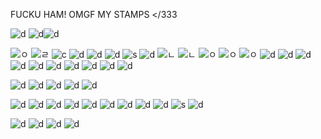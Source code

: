 FUCKU HAM! OMGF MY STAMPS </333

![d](https://media.discordapp.net/attachments/1073270199878418433/1138678576410017922/blinkiesCafe-5i.png?width=187&height=25) ![d](https://media.discordapp.net/attachments/1073270199878418433/1205373106831622194/blinkiesCafe-p6.png?ex=65d8222f&is=65c5ad2f&hm=fc82e8357a2600a635535789bbf5a7313656834e980aae8ebf088bddb8865f3b&=&format=webp&quality=lossless&width=187&height=25)![d](https://media.discordapp.net/attachments/1073270199878418433/1205291607306543154/IMG_7574.webp?ex=65d7d648&is=65c56148&hm=5f2dcaf7b91b91f9b713d4209623e29b19ad1d22052024fc8db1ee871e1e44c1&=&format=webp&width=187&height=25)

![ㅇ](https://supplies.ju.mp/assets/images/gallery01/0383b620.png?v=9163b103) ![ㄹ](https://supplies.ju.mp/assets/images/gallery02/b3829f51.png?v=9163b103) ![c](https://i.imgur.com/PU9ghqb.png) ![d](https://i.imgur.com/zgaRFiu.gif) ![d](https://i.imgur.com/rxe0TCe.gif)  ![d](https://supplies.ju.mp/assets/images/gallery02/e8d85b97.png?v=9163b103) ![s](https://wilardo.crd.co/assets/images/gallery08/eed9c4dc.png?v=a363c8e1) ![d](https://wilardo.crd.co/assets/images/gallery08/029b6ef8.gif?v=a363c8e1) ![ㄴ](https://wilardo.crd.co/assets/images/gallery11/09303a58.png?v=a363c8e1) ![ㄴ](https://wilardo.crd.co/assets/images/gallery08/771bec75.jpg?v=a363c8e1) ![ㅇ](https://wilardo.crd.co/assets/images/gallery10/3213c214.png?v=a363c8e1) ![ㅇ](https://wilardo.crd.co/assets/images/gallery10/0337f01e.png?v=a363c8e1) ![ㅇ](https://wilardo.crd.co/assets/images/gallery13/2170670e.png?v=a363c8e1) ![d](https://media.discordapp.net/attachments/1073270199878418433/1205287315333976065/IMG_7546.gif?ex=65d7d249&is=65c55d49&hm=8760d3864612059c79a6f204745798eb2ef16aadf397e7c1960110cc2b857fe7&=&width=123&height=70) ![d](https://64.media.tumblr.com/7a94455c84272472d9e16d37e018fc53/957bad2c6a46f594-c4/s250x400/fe1aef8f50b3373cff2c6a9ebe6ad56bd6355bce.gifv) ![d](https://y2k.neocities.org/stamps/tumblr_inline_pf6lisXxFI1tjl8rj_500.png) ![d](https://y2k.neocities.org/stamps2/believe___stamp_by_thecandycoating-dac2n2e.gif) ![d](https://y2k.neocities.org/stamps2/tumblr_inline_p81z5lzK3G1uli46t_500.png) 
![d](https://supplies.ju.mp/assets/images/gallery02/885a92a0.png?v=9163b103) ![d](https://media.discordapp.net/attachments/1073270199878418433/1205287317640839248/IMG_7541.png?ex=65d7d249&is=65c55d49&hm=2b4dfb78d7caeec51d20fde04ae6e68fad417cea9c5510f288a127e35c278cfd&=&format=webp&quality=lossless&width=122&height=68) ![d](https://media.discordapp.net/attachments/1073270199878418433/1205289772189487195/IMG_7553.png?ex=65d7d492&is=65c55f92&hm=053673a288961842795ebe7c390af12fd3545a26f24153df01f3830010417492&=&format=webp&quality=lossless&width=122&height=68) ![d](https://cdn.discordapp.com/attachments/1068679731962204200/1069649112099725472/0145fbf8.gif) ![d](https://images-wixmp-ed30a86b8c4ca887773594c2.wixmp.com/f/123d674b-ec3a-48d6-974e-6735d6a62320/d2sm101-95449cb6-e04f-4932-82be-74b71c125875.png/v1/fill/w_99,h_56,strp/meowth_stamp_by_kezzi_rose_d2sm101-fullview.png?token=eyJ0eXAiOiJKV1QiLCJhbGciOiJIUzI1NiJ9.eyJzdWIiOiJ1cm46YXBwOjdlMGQxODg5ODIyNjQzNzNhNWYwZDQxNWVhMGQyNmUwIiwiaXNzIjoidXJuOmFwcDo3ZTBkMTg4OTgyMjY0MzczYTVmMGQ0MTVlYTBkMjZlMCIsIm9iaiI6W1t7ImhlaWdodCI6Ijw9NTYiLCJwYXRoIjoiXC9mXC8xMjNkNjc0Yi1lYzNhLTQ4ZDYtOTc0ZS02NzM1ZDZhNjIzMjBcL2Qyc20xMDEtOTU0NDljYjYtZTA0Zi00OTMyLTgyYmUtNzRiNzFjMTI1ODc1LnBuZyIsIndpZHRoIjoiPD05OSJ9XV0sImF1ZCI6WyJ1cm46c2VydmljZTppbWFnZS5vcGVyYXRpb25zIl19.8KYS_zYZA7clniNsJez6FjlI0Hd3saypPLs4XxIjGEU)


![d](https://media.discordapp.net/attachments/1073270199878418433/1205291608019435520/IMG_7571.png?ex=65d7d648&is=65c56148&hm=dfb6521fef38c2618388ec9afce28540e46b0e0e1f7b50c0384e55dde4694ed2&=&format=webp&quality=lossless&width=122&height=67) ![d](https://media.discordapp.net/attachments/1073270199878418433/1205287315870580736/IMG_7545.gif?ex=65d7d249&is=65c55d49&hm=52d69c134c522e712bff1ccbf853680868e507f7d76e939b774a0f63f0758f4e&=&width=131&height=78) ![d](https://media.discordapp.net/attachments/1073270199878418433/1205291607512055808/IMG_7573.webp?ex=65d7d648&is=65c56148&hm=a192742678ac9638f04d70f4cb990a7f1829976fe68bf91b6ef14d49c3334304&=&format=webp&width=122&height=67) ![d](https://media.discordapp.net/attachments/1073270199878418433/1205292092041994260/IMG_7577.png?ex=65d7d6bb&is=65c561bb&hm=c3e4ffc66a2c3819249b711d3964ad065937505d4b958609d816582bcbd12132&=&format=webp&quality=lossless&width=120&height=70) ![d](https://media.discordapp.net/attachments/1073270199878418433/1205292092293648395/IMG_7576.png?ex=65d7d6bc&is=65c561bc&hm=80565362ce86b4499a01a3c7f89c9206c44aa4c727ec9730fdc25d6c17b9978d&=&format=webp&quality=lossless&width=120&height=70)


![d](https://images-ext-1.discordapp.net/external/XXzYjwbrQAUVkeFC4lu-o3kT3MggaO0ViMSK20fpSyo/https/camo.githubusercontent.com/a0b43abdd58acecd0ad8cf1d331f075b283a6b0dd3e0a8a47b620e629fad80b7/68747470733a2f2f36342e6d656469612e74756d626c722e636f6d2f65303866323439316431633132633261376236346662313535336365353634612f74756d626c725f707668756e6f524c7872317862677530386f345f3130302e706e67?format=webp&width=123&height=70) ![d](https://media.discordapp.net/attachments/1073270199878418433/1205298083282419782/IMG_7591.png?ex=65d7dc50&is=65c56750&hm=68779e1b55f7aa3368ea46e83d2042921c86db82d4b3285018460b18c3c6cfaf&=&format=webp&quality=lossless&width=122&height=68) ![d](https://media.discordapp.net/attachments/1073270199878418433/1205298084003975189/IMG_7588.png?ex=65d7dc50&is=65c56750&hm=57e26fe70af712d65789f3427dd59d5467e575755ad639f1df83566f0c7df9d3&=&format=webp&quality=lossless&width=122&height=68) ![d](https://media.discordapp.net/attachments/1073270199878418433/1205298082754076743/IMG_7593.png?ex=65d7dc50&is=65c56750&hm=0267764829d69327a4b775811fc90df18e23b5f01b7fc38e46c2ef0a80b53512&=&format=webp&quality=lossless&width=122&height=68) ![d](https://media.discordapp.net/attachments/1073270199878418433/1205298082963656794/IMG_7592.png?ex=65d7dc50&is=65c56750&hm=2f3daeef35ce6ade51447b2254f05a68fed7f6f4f2a27c73aa511fa2185c4f89&=&format=webp&quality=lossless&width=122&height=68) ![d](https://media.discordapp.net/attachments/1073270199878418433/1205298082112340029/IMG_7595.png?ex=65d7dc50&is=65c56750&hm=27c8868ab04017b025d7634e696aaf42a0dc8d99cdcf9240ff54d4abe7a4ec08&=&format=webp&quality=lossless&width=122&height=68) ![d](https://media.discordapp.net/attachments/1073270199878418433/1205298083785605230/IMG_7589.png?ex=65d7dc50&is=65c56750&hm=a983a2781f9251bb6d337bef8d6574ea7a7fab3e5fc48d2957b3a2ba3c8e5202&=&format=webp&quality=lossless&width=122&height=68) ![d](https://media.discordapp.net/attachments/1073270199878418433/1205298081843908638/IMG_7596.png?ex=65d7dc50&is=65c56750&hm=030ba2efe78305ef049fdbfa1cb0d5b9f10b11bfbc5ebeb81903b5b9b20ec666&=&format=webp&quality=lossless&width=122&height=68) ![d](https://media.discordapp.net/attachments/1073270199878418433/1205298084305961031/IMG_7585.png?ex=65d7dc50&is=65c56750&hm=286159634a09b5f60561d3fce847df107794eef85ac015a28460dc35b17c948e&=&format=webp&quality=lossless&width=122&height=68) ![s](https://media.discordapp.net/attachments/1073270199878418433/1205289771996553257/IMG_7554.png?ex=65d7d492&is=65c55f92&hm=dac9132378601c3c2dfe91a1778187ca4b5c0f487e1c1a1a57ad147193ce9d40&=&format=webp&quality=lossless&width=122&height=68)  ![d](https://images-wixmp-ed30a86b8c4ca887773594c2.wixmp.com/f/bef665ae-4eed-4510-bf72-5980451aba11/da5g311-9140dd30-d57b-4083-9e1d-62e6ba8a049c.jpg/v1/fill/w_99,h_56,q_75,strp/ensemble_starts_stamp_by_mea_min_da5g311-fullview.jpg?token=eyJ0eXAiOiJKV1QiLCJhbGciOiJIUzI1NiJ9.eyJzdWIiOiJ1cm46YXBwOjdlMGQxODg5ODIyNjQzNzNhNWYwZDQxNWVhMGQyNmUwIiwiaXNzIjoidXJuOmFwcDo3ZTBkMTg4OTgyMjY0MzczYTVmMGQ0MTVlYTBkMjZlMCIsIm9iaiI6W1t7ImhlaWdodCI6Ijw9NTYiLCJwYXRoIjoiXC9mXC9iZWY2NjVhZS00ZWVkLTQ1MTAtYmY3Mi01OTgwNDUxYWJhMTFcL2RhNWczMTEtOTE0MGRkMzAtZDU3Yi00MDgzLTllMWQtNjJlNmJhOGEwNDljLmpwZyIsIndpZHRoIjoiPD05OSJ9XV0sImF1ZCI6WyJ1cm46c2VydmljZTppbWFnZS5vcGVyYXRpb25zIl19.6kuGg5ZOVlHczptadBzNiVVxJZ_fKMfYzKxN0xRP3cY)

![d](https://lifted.crd.co/assets/images/gallery03/e1301be4.jpg?v=540c5116) ![d](https://lifted.crd.co/assets/images/gallery03/1603b7b6.jpg?v=540c5116) ![d](https://lifted.crd.co/assets/images/gallery03/9a5959e5.gif?v=540c5116) ![d](https://lifted.crd.co/assets/images/gallery03/79b7d3fb.jpg?v=540c5116)
<!--
**LAy7LOW2/LAy7LOW2** is a ✨ _special_ ✨ repository because its `README.md` (this file) appears on your GitHub profile.

Here are some ideas to get you started:

- 🔭 I’m currently working on ...
- 🌱 I’m currently learning ...
- 👯 I’m looking to collaborate on ...
- 🤔 I’m looking for help with ...
- 💬 Ask me about ...
- 📫 How to reach me: ...
- 😄 Pronouns: ...
- ⚡ Fun fact: ...
-->
